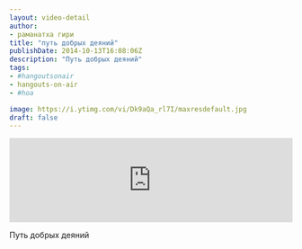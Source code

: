 ```yaml
---
layout: video-detail
author:
- раманатха гири
title: "путь добрых деяний"
publishDate: 2014-10-13T16:08:06Z
description: "Путь добрых деяний"
tags: 
- #hangoutsonair
- hangouts-on-air
- #hoa

image: https://i.ytimg.com/vi/Dk9aQa_rl7I/maxresdefault.jpg
draft: false
---
```


<iframe width="100%" src="https://www.youtube.com/embed/Dk9aQa_rl7I" frameborder="0" allowfullscreen=""></iframe> 

 Путь добрых деяний

  

 